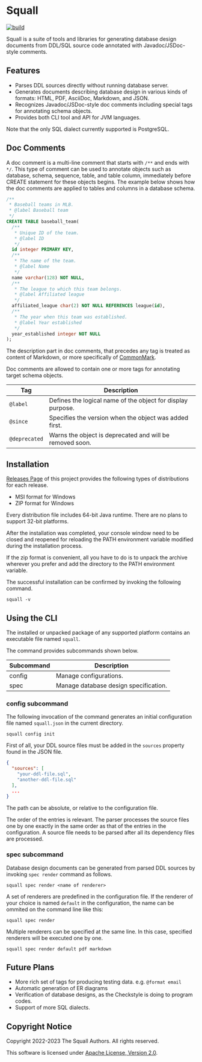 # Squall

[![build](https://github.com/openclosed-dev/squall/actions/workflows/build.yml/badge.svg)](https://github.com/openclosed-dev/squall/actions/workflows/build.yml)

Squall is a suite of tools and libraries for generating database design documents from DDL/SQL source code annotated with Javadoc/JSDoc-style comments.

## Features

* Parses DDL sources directly without running database server.
* Generates documents describing database design in various kinds of formats: HTML, PDF, AsciiDoc, Markdown, and JSON.
* Recognizes Javadoc/JSDoc-style doc comments including special tags for annotating schema objects.
* Provides both CLI tool and API for JVM languages.

Note that the only SQL dialect currently supported is PostgreSQL.

## Doc Comments

A doc comment is a multi-line comment that starts with `/**` and ends with `*/`.
This type of comment can be used to annotate objects such as database, schema, sequence, table, and table column,  immediately before CREATE statement for these objects begins.
The example below shows how the doc comments are applied to tables and columns in a database schema.

```sql
/**
 * Baseball teams in MLB.
 * @label Baseball team
 */
CREATE TABLE baseball_team(
  /**
   * Unique ID of the team.
   * @label ID
   */
  id integer PRIMARY KEY,
  /**
   * The name of the team.
   * @label Name
   */
  name varchar(128) NOT NULL,
  /**
   * The league to which this team belongs.
   * @label Affiliated league
   */
  affiliated_league char(2) NOT NULL REFERENCES league(id),
  /**
   * The year when this team was established.
   * @label Year established
   */
  year_established integer NOT NULL
);
```

The description part in doc comments, that precedes any tag is treated as content of Markdown, or more specifically of [CommonMark](https://commonmark.org/).

Doc comments are allowed to contain one or more tags for annotating target schema objects.

| Tag | Description |
| --- | --- |
| `@label` | Defines the logical name of the object for display purpose. |
| `@since` | Specifies the version when the object was added first. |
| `@deprecated` | Warns the object is deprecated and will be removed soon. |

## Installation

[Releases Page](https://github.com/openclosed-dev/squall/releases) of this project provides the following types of distributions for each release.

* MSI format for Windows
* ZIP format for Windows

Every distribution file includes 64-bit Java runtime. There are no plans to support 32-bit platforms.

After the installation was completed, your console window need to be closed and reopened for reloading the PATH environment variable modified during the installation process.

If the zip format is convenient, all you have to do is to unpack the archive wherever you prefer and add the directory to the PATH environment variable.

The successful installation can be confirmed by invoking the following command.
```
squall -v
```

## Using the CLI

The installed or unpacked package of any supported platform contains an executable file named `squall`.

The command provides subcommands shown below.

| Subcommand | Description |
| --- | --- |
| config | Manage configurations. |
| spec | Manage database design specification. |

### config subcommand

The following invocation of the command generates an initial configuration file named `squall.json` in the current directory.

```
squall config init
```

First of all, your DDL source files must be added in the `sources` property found in the JSON file.

```json
{
  "sources": [
    "your-ddl-file.sql",
    "another-ddl-file.sql"
  ],
  ...
}
```

The path can be absolute, or relative to the configuration file.

The order of the entries is relevant. The parser processes the source files one by one exactly in the same order as that of the entries in the configuration. A source file needs to be parsed after all its dependency files are processed.

### spec subcommand

Database design documents can be generated from parsed DDL sources by invoking `spec render` command as follows.

```
squall spec render <name of renderer>
```

A set of renderers are predefined in the configuration file. If the renderer of your choice is named `default` in the configuration, the name can be ommited on the command line like this:

```
squall spec render
```

Multiple renderers can be specified at the same line. In this case, specified renderers will be executed one by one.

```
squall spec render default pdf markdown
```

## Future Plans

* More rich set of tags for producing testing data. e.g. `@format email`
* Automatic generation of ER diagrams
* Verification of database designs, as the Checkstyle is doing to program codes.
* Support of more SQL dialects.

## Copyright Notice

Copyright 2022-2023 The Squall Authors. All rights reserved.

This software is licensed under [Apache License, Version 2.0][Apache 2.0 License].

[Apache 2.0 License]: https://www.apache.org/licenses/LICENSE-2.0
